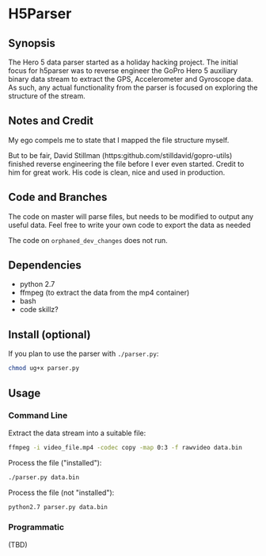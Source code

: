 # H5Parser

## Synopsis

The Hero 5 data parser started as a holiday hacking project. The initial focus for h5parser was to reverse engineer the GoPro Hero 5 auxiliary binary data stream to extract the GPS, Accelerometer and Gyroscope data. As such, any actual functionality from the parser is focused on exploring the structure of the stream.

## Notes and Credit
My ego compels me to state that I mapped the file structure myself.

But to be fair, David Stillman (https:github.com/stilldavid/gopro-utils) finished reverse engineering the file before I ever even started. Credit to him for great work. His code is clean, nice and used in production.

## Code and Branches
The code on master will parse files, but needs to be modified to output any useful data. Feel free to write your own code to export the data as needed

The code on `orphaned_dev_changes` does not run.

## Dependencies
* python 2.7
* ffmpeg (to extract the data from the mp4 container)
* bash
* code skillz?

## Install (optional)

If you plan to use the parser with  `./parser.py`:
```bash
chmod ug+x parser.py
```

## Usage

### Command Line
Extract the data stream into a suitable file:
```bash
ffmpeg -i video_file.mp4 -codec copy -map 0:3 -f rawvideo data.bin
```

Process the file ("installed"):
```bash
./parser.py data.bin
```

Process the file (not "installed"):
```bash
python2.7 parser.py data.bin
```

### Programmatic
(TBD)
